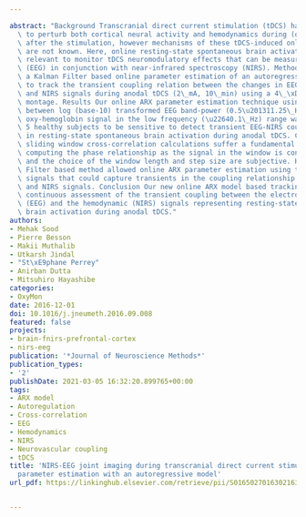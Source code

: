 ---
abstract: "Background Transcranial direct current stimulation (tDCS) has been shown\
  \ to perturb both cortical neural activity and hemodynamics during (online) and\
  \ after the stimulation, however mechanisms of these tDCS-induced online and after-effects\
  \ are not known. Here, online resting-state spontaneous brain activation may be\
  \ relevant to monitor tDCS neuromodulatory effects that can be measured using electroencephalography\
  \ (EEG) in conjunction with near-infrared spectroscopy (NIRS). Method We present\
  \ a Kalman Filter based online parameter estimation of an autoregressive (ARX) model\
  \ to track the transient coupling relation between the changes in EEG power spectrum\
  \ and NIRS signals during anodal tDCS (2\_mA, 10\_min) using a 4\_\xD7\_1 ring high-definition\
  \ montage. Results Our online ARX parameter estimation technique using the cross-correlation\
  \ between log (base-10) transformed EEG band-power (0.5\u201311.25\_Hz) and NIRS\
  \ oxy-hemoglobin signal in the low frequency (\u22640.1\_Hz) range was shown in\
  \ 5 healthy subjects to be sensitive to detect transient EEG-NIRS coupling changes\
  \ in resting-state spontaneous brain activation during anodal tDCS. Conventional\
  \ sliding window cross-correlation calculations suffer a fundamental problem in\
  \ computing the phase relationship as the signal in the window is considered time-invariant\
  \ and the choice of the window length and step size are subjective. Here, Kalman\
  \ Filter based method allowed online ARX parameter estimation using time-varying\
  \ signals that could capture transients in the coupling relationship between EEG\
  \ and NIRS signals. Conclusion Our new online ARX model based tracking method allows\
  \ continuous assessment of the transient coupling between the electrophysiological\
  \ (EEG) and the hemodynamic (NIRS) signals representing resting-state spontaneous\
  \ brain activation during anodal tDCS."
authors:
- Mehak Sood
- Pierre Besson
- Makii Muthalib
- Utkarsh Jindal
- "St\xE9phane Perrey"
- Anirban Dutta
- Mitsuhiro Hayashibe
categories:
- OxyMon
date: 2016-12-01
doi: 10.1016/j.jneumeth.2016.09.008
featured: false
projects:
- brain-fnirs-prefrontal-cortex
- nirs-eeg
publication: '*Journal of Neuroscience Methods*'
publication_types:
- '2'
publishDate: 2021-03-05 16:32:20.899765+00:00
tags:
- ARX model
- Autoregulation
- Cross-correlation
- EEG
- Hemodynamics
- NIRS
- Neurovascular coupling
- tDCS
title: 'NIRS-EEG joint imaging during transcranial direct current stimulation: Online
  parameter estimation with an autoregressive model'
url_pdf: https://linkinghub.elsevier.com/retrieve/pii/S0165027016302163

---
